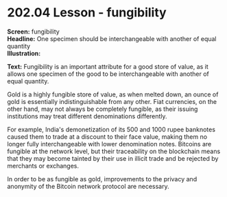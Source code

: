# 202.04 Lesson - fungibility

**Screen:** fungibility\
**Headline:** One specimen should be interchangeable with another of equal quantity\
**Illustration:**

**Text:** Fungibility is an important attribute for a good store of value, as it allows one specimen of the good to be interchangeable with another of equal quantity.&#x20;

Gold is a highly fungible store of value, as when melted down, an ounce of gold is essentially indistinguishable from any other. Fiat currencies, on the other hand, may not always be completely fungible, as their issuing institutions may treat different denominations differently.&#x20;

For example, India's demonetization of its 500 and 1000 rupee banknotes caused them to trade at a discount to their face value, making them no longer fully interchangeable with lower denomination notes. Bitcoins are fungible at the network level, but their traceability on the blockchain means that they may become tainted by their use in illicit trade and be rejected by merchants or exchanges.&#x20;

In order to be as fungible as gold, improvements to the privacy and anonymity of the Bitcoin network protocol are necessary.

